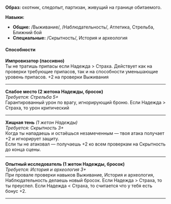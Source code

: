 
**Образ:** охотник, следопыт, партизан, живущий на границе обитаемого.  

**Навыки:**  
- **Общие:** /Выживание/, /Наблюдательность/, Атлетика, Стрельба, Ближний бой
- **Специальные:** /Скрытность/, История и археология

#### **Способности**
**Импровизатор (пассивно)**  
Ты не тратишь припасы если Надежда > Страха. Действует как на проверки требующие припасов, так и на способности уменьшающие уровень припасов.
+2 на проверки Выживания

---
**Слабое место (2 жетона Надежды, бросок)**  
_Требуется: Стрельба 5+_  
Гарантированный урон по врагу, игнорирующий броню.
Если Надежда > Страха, то урон критический

---
**Хищная тень** _(1 жетон Надежды)_  
_Требуется: Скрытность 3+_  
Когда ты нападаешь и остаёшься незамеченным — твоя атака получает +2 и игнорирует защиту.  
Если ты не атаковал — получаешь +2 ко всем проверкам на Скрытность до конца сцены.

---
**Опытный исследователь (1 жетон Надежды, бросок)**  
_Требуется: История и археология 3+_  
При провале проверки навыков Выживание, История и археология, Наблюдательность делаешь новый бросок.
Если Надежда > Страха, то ты преуспел.
Если Надежда < Страха, то считается что у тебя есть бонус +2.

---

